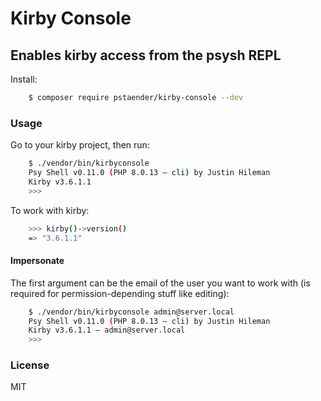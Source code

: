 # Kirby Console
## Enables kirby access from the psysh REPL

Install:

```sh
    $ composer require pstaender/kirby-console --dev
```

### Usage

Go to your kirby project, then run:

```sh
    $ ./vendor/bin/kirbyconsole
    Psy Shell v0.11.0 (PHP 8.0.13 — cli) by Justin Hileman
    Kirby v3.6.1.1
    >>>
```

To work with kirby:

```sh
    >>> kirby()->version()
    => "3.6.1.1"
```

#### Impersonate

The first argument can be the email of the user you want to work with (is required for permission-depending stuff like editing):

```sh
    $ ./vendor/bin/kirbyconsole admin@server.local
    Psy Shell v0.11.0 (PHP 8.0.13 — cli) by Justin Hileman
    Kirby v3.6.1.1 – admin@server.local
    >>>
```

### License

MIT
